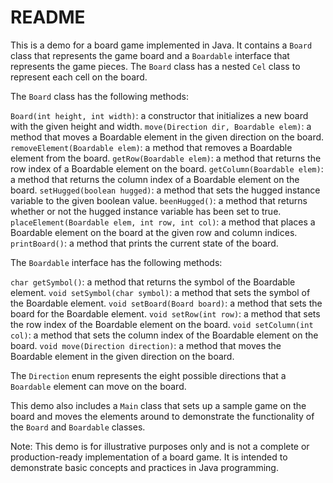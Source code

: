 # README

This is a demo for a board game implemented in Java. It contains a `Board` class that represents the game board and a `Boardable` interface that represents the game pieces. The `Board` class has a nested `Cel` class to represent each cell on the board.

The `Board` class has the following methods:

`Board(int height, int width)`: a constructor that initializes a new board with the given height and width.
`move(Direction dir, Boardable elem)`: a method that moves a Boardable element in the given direction on the board.
`removeElement(Boardable elem)`: a method that removes a Boardable element from the board.
`getRow(Boardable elem)`: a method that returns the row index of a Boardable element on the board.
`getColumn(Boardable elem)`: a method that returns the column index of a Boardable element on the board.
`setHugged(boolean hugged)`: a method that sets the hugged instance variable to the given boolean value.
`beenHugged()`: a method that returns whether or not the hugged instance variable has been set to true.
`placeElement(Boardable elem, int row, int col)`: a method that places a Boardable element on the board at the given row and column indices.
`printBoard()`: a method that prints the current state of the board.

The `Boardable` interface has the following methods:

`char getSymbol()`: a method that returns the symbol of the Boardable element.
`void setSymbol(char symbol)`: a method that sets the symbol of the Boardable element.
`void setBoard(Board board)`: a method that sets the board for the Boardable element.
`void setRow(int row)`: a method that sets the row index of the Boardable element on the board.
`void setColumn(int col)`: a method that sets the column index of the Boardable element on the board.
`void move(Direction direction)`: a method that moves the Boardable element in the given direction on the board.

The `Direction` enum represents the eight possible directions that a `Boardable` element can move on the board.


This demo also includes a `Main` class that sets up a sample game on the board and moves the elements around to demonstrate the functionality of the `Board` and `Boardable` classes.

Note: This demo is for illustrative purposes only and is not a complete or production-ready implementation of a board game. It is intended to demonstrate basic concepts and practices in Java programming.

